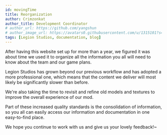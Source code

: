 ```yaml
---
id: movingTime
title: Reorganization
author: Crimzonkat
author_title: Development Coordinator
# author_url: https://github.com/yangshun
# author_image_url: https://avatars0.githubusercontent.com/u/1315101?s=400&v=4
tags: [Legion Studios, documentation, blog]
---
```

After having this website set up for more than a year, we figured it was about time we used it to organize all the information you all will need to know about the team and our game plans.

Legion Studios has grown beyond our previous workflow and has adopted a more professional one, which means that the content we deliver will most likely be significantly slower than before.

We're also taking the time to revisit and refine old models and textures to improve the overall experience of our mod.

Part of these increased quality standards is the consolidation of information, so you all can easily access our information and documentation in one easy-to-find place.

We hope you continue to work with us and give us your lovely feedback!~